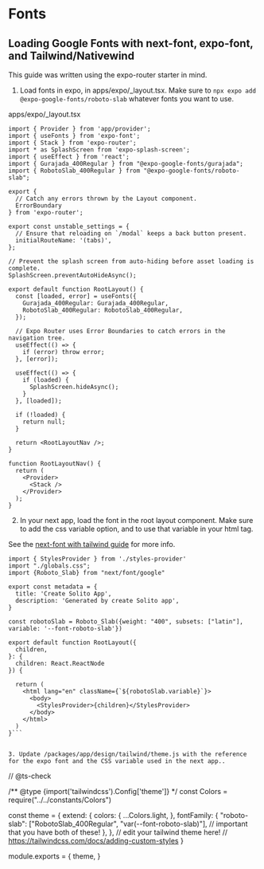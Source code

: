 # Fonts

## Loading Google Fonts with next-font, expo-font, and Tailwind/Nativewind

This guide was written using the expo-router starter in mind. 

1. Load fonts in expo, in apps/expo/_layout.tsx. Make sure to `npx expo add @expo-google-fonts/roboto-slab` whatever fonts you want to use.

apps/expo/_layout.tsx
```
import { Provider } from 'app/provider';
import { useFonts } from 'expo-font';
import { Stack } from 'expo-router';
import * as SplashScreen from 'expo-splash-screen';
import { useEffect } from 'react';
import { Gurajada_400Regular } from "@expo-google-fonts/gurajada";
import { RobotoSlab_400Regular } from "@expo-google-fonts/roboto-slab";

export {
  // Catch any errors thrown by the Layout component.
  ErrorBoundary
} from 'expo-router';

export const unstable_settings = {
  // Ensure that reloading on `/modal` keeps a back button present.
  initialRouteName: '(tabs)',
};

// Prevent the splash screen from auto-hiding before asset loading is complete.
SplashScreen.preventAutoHideAsync();

export default function RootLayout() {
  const [loaded, error] = useFonts({
    Gurajada_400Regular: Gurajada_400Regular,
    RobotoSlab_400Regular: RobotoSlab_400Regular,
  });

  // Expo Router uses Error Boundaries to catch errors in the navigation tree.
  useEffect(() => {
    if (error) throw error;
  }, [error]);

  useEffect(() => {
    if (loaded) {
      SplashScreen.hideAsync();
    }
  }, [loaded]);

  if (!loaded) {
    return null;
  }

  return <RootLayoutNav />;
}

function RootLayoutNav() {
  return (
    <Provider>
      <Stack />
    </Provider>
  );
}
```


2. In your next app, load the font in the root layout component. Make sure to add the css variable option, and to use that variable in your html tag.

See the [next-font with tailwind guide](https://nextjs.org/docs/pages/building-your-application/optimizing/fonts#with-tailwind-css) for more info. 

```
import { StylesProvider } from './styles-provider'
import "./globals.css";
import {Roboto_Slab} from "next/font/google"

export const metadata = {
  title: 'Create Solito App',
  description: 'Generated by create Solito app',
}

const robotoSlab = Roboto_Slab({weight: "400", subsets: ["latin"], variable: '--font-roboto-slab'})

export default function RootLayout({
  children,
}: {
  children: React.ReactNode
}) {

  return (
    <html lang="en" className={`${robotoSlab.variable}`}>
      <body>
        <StylesProvider>{children}</StylesProvider>
      </body>
    </html>
  )
}```


3. Update /packages/app/design/tailwind/theme.js with the reference for the expo font and the CSS variable used in the next app.. 

```
// @ts-check

/** @type {import('tailwindcss').Config['theme']} */
const Colors = require("../../constants/Colors")


const theme = {
  extend: {
    colors: {
      ...Colors.light,
    },
    fontFamily: {
      "roboto-slab": ["RobotoSlab_400Regular", "var(--font-roboto-slab)"], // important that you have both of these!
    },
  },
  // edit your tailwind theme here!
  // https://tailwindcss.com/docs/adding-custom-styles
}

module.exports = {
  theme,
}

```